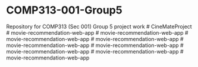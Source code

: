# COMP313-001-Group5
Repository for COMP313 (Sec 001) Group 5 project work
#   C i n e M a t e P r o j e c t  
 #   m o v i e - r e c o m m e n d a t i o n - w e b - a p p  
 #   m o v i e - r e c o m m e n d a t i o n - w e b - a p p  
 #   m o v i e - r e c o m m e n d a t i o n - w e b - a p p  
 #   m o v i e - r e c o m m e n d a t i o n - w e b - a p p  
 #   m o v i e - r e c o m m e n d a t i o n - w e b - a p p  
 #   m o v i e - r e c o m m e n d a t i o n - w e b - a p p  
 #   m o v i e - r e c o m m e n d a t i o n - w e b - a p p  
 #   m o v i e - r e c o m m e n d a t i o n - w e b - a p p  
 #   m o v i e - r e c o m m e n d a t i o n - w e b - a p p  
 